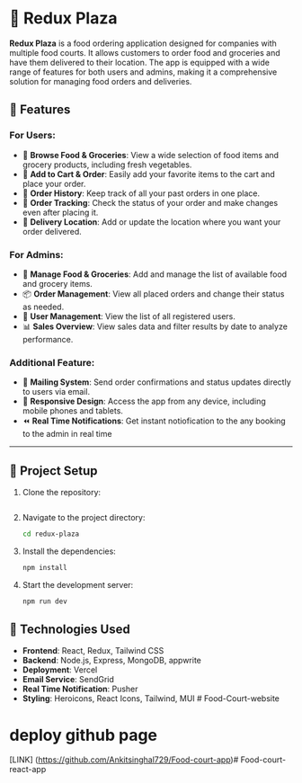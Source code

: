 # 🛒 Redux Plaza

**Redux Plaza** is a food ordering application designed for companies with multiple food courts. It allows customers to order food and groceries and have them delivered to their location. The app is equipped with a wide range of features for both users and admins, making it a comprehensive solution for managing food orders and deliveries.

## 🌟 Features

### For Users:
- 🥗 **Browse Food & Groceries**: View a wide selection of food items and grocery products, including fresh vegetables.
- 🛒 **Add to Cart & Order**: Easily add your favorite items to the cart and place your order.
- 📜 **Order History**: Keep track of all your past orders in one place.
- 🚚 **Order Tracking**: Check the status of your order and make changes even after placing it.
- 📍 **Delivery Location**: Add or update the location where you want your order delivered.

### For Admins:
- 🍲 **Manage Food & Groceries**: Add and manage the list of available food and grocery items.
- 📦 **Order Management**: View all placed orders and change their status as needed.
- 👥 **User Management**: View the list of all registered users.
- 📊 **Sales Overview**: View sales data and filter results by date to analyze performance.

### Additional Feature:
- 📧 **Mailing System**: Send order confirmations and status updates directly to users via email.
- 📱 **Responsive Design**: Access the app from any device, including mobile phones and tablets.
- ⏪ **Real Time Notifications**: Get instant notiofication to the any booking to the admin in real time
---

## 📂 Project Setup

1. Clone the repository:
   ```bash

2. Navigate to the project directory:
   ```bash
   cd redux-plaza

3. Install the dependencies:
   ```bash
   npm install

4. Start the development server:
   ```bash
   npm run dev

## 🚀 Technologies Used
- **Frontend**: React, Redux, Tailwind CSS
- **Backend**: Node.js, Express, MongoDB, appwrite
- **Deployment**:  Vercel
- **Email Service**: SendGrid
- **Real Time Notification**: Pusher
- **Styling**: Heroicons, React Icons, Tailwind, MUI
#   F o o d - C o u r t - w e b s i t e 
 
 


# deploy github page 
[LINK] (https://github.com/Ankitsinghal729/Food-court-app)#   F o o d - c o u r t - r e a c t - a p p  
 